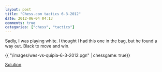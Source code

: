 ```yaml
---
layout: post
title: "Chess.com tactics 6-3-2012"
date: 2012-06-04 04:13
comments: true
categories: ["chess", "tactics"] 
---
```

Sadly, I was playing white. I thought I had this one in the bag, but he found a way out. Black to move and win.

{{ "/images/wes-vs-quipia-6-3-2012.pgn" | chessgame: true}}

<a href="/chess.com-tactics-solution-6-3-2012">Solution</a>

